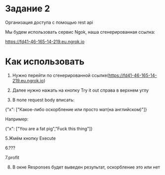 # Задание 2
Организация доступа с помощью rest api

Мы будем использовать сервис Ngok, наша сгенерированная ссылка:

https://fd41-46-165-14-219.eu.ngrok.io

# Как использовать

1. Нужно перейти по сгенерированной ссылке(https://fd41-46-165-14-219.eu.ngrok.io)

3. Далее нужно нажать на кнопку Try it out справа в верхнем углу

4. В поле request body вписать:
 
{"x": ["Какое-либо оскорбление или просто мат(на английском)"]}

Например:

{"x": ["You are a fat pig","Fuck this thing"]}

5.Жмём кнопку Execute

6.???

7.profit

8. В окне Responses будет выведен результат, оскорбление это или нет
